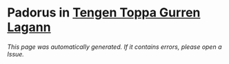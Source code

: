 # Padorus in [Tengen Toppa Gurren Lagann](https://myanimelist.net/manga/1648/Tengen_Toppa_Gurren_Lagann)

###### This page was automatically generated. If it contains errors, please open a Issue.
